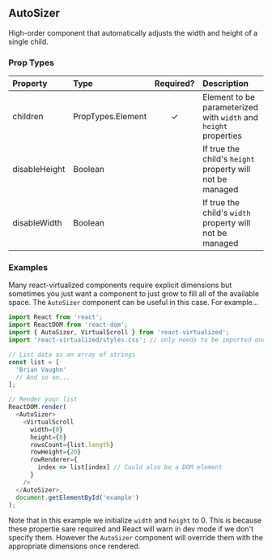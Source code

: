 AutoSizer
---------------

High-order component that automatically adjusts the width and height of a single child.

### Prop Types
| Property | Type | Required? | Description |
|:---|:---|:---:|:---|
| children | PropTypes.Element | ✓ | Element to be parameterized with `width` and `height` properties |
| disableHeight | Boolean |  | If true the child's `height` property will not be managed |
| disableWidth | Boolean |  | If true the child's `width` property will not be managed |

### Examples

Many react-virtualized components require explicit dimensions but sometimes you just want a component to just grow to fill all of the available space.
The `AutoSizer` component can be useful in this case.
For example...

```javascript
import React from 'react';
import ReactDOM from 'react-dom';
import { AutoSizer, VirtualScroll } from 'react-virtualized';
import 'react-virtualized/styles.css'; // only needs to be imported once

// List data as an array of strings
const list = [
  'Brian Vaughn'
  // And so on...
];

// Render your list
ReactDOM.render(
  <AutoSizer>
    <VirtualScroll
      width={0}
      height={0}
      rowsCount={list.length}
      rowHeight={20}
      rowRenderer={
        index => list[index] // Could also be a DOM element
      }
    />
  </AutoSizer>,
  document.getElementById('example')
);
```

Note that in this example we initialize `width` and `height` to 0.
This is because these propertie sare required and React will warn in dev mode if we don't specify them.
However the `AutoSizer` component will override them with the appropriate dimensions once rendered.

